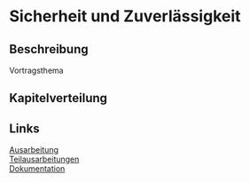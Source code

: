 # Sicherheit und Zuverlässigkeit

## Beschreibung

Vortragsthema



## Kapitelverteilung



## Links

[Ausarbeitung](https://jtigit.github.io/SicherheituZuverlaessigkeit2019/#/)  
[Teilausarbeitungen](https://rleikam.github.io/SW-PM-WS2018-Gruppe_1_4-2/#/Teilausarbeitungen/)  
[Dokumentation](https://rleikam.github.io/SW-PM-WS2018-Gruppe_1_4-2/#/Dokumentation/)  
